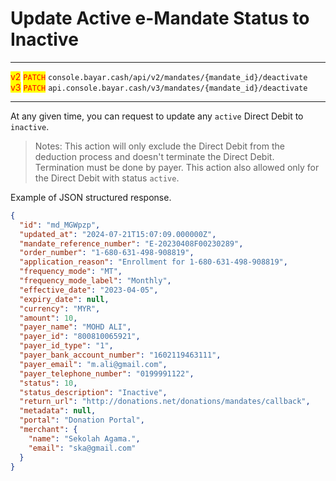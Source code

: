 # Update Active e-Mandate Status to Inactive

***

<mark style="color:red;">v2</mark> <mark style="color:red;">`PATCH`</mark>  `console.bayar.cash/api/v2/mandates/{mandate_id}/deactivate`\
<mark style="color:red;">v3</mark> <mark style="color:red;">`PATCH`</mark>  `api.console.bayar.cash/v3/mandates/{mandate_id}/deactivate`

***


At any given time, you can request to update any `active` Direct Debit to `inactive`.

> Notes: This action will only exclude the Direct Debit from the deduction process and doesn't terminate the Direct Debit. Termination must be done by payer. This action also allowed only for the Direct Debit with status `active`.


Example of JSON structured response.



```json
{
  "id": "md_MGWpzp",
  "updated_at": "2024-07-21T15:07:09.000000Z",
  "mandate_reference_number": "E-20230408F00230289",
  "order_number": "1-680-631-498-908819",
  "application_reason": "Enrollment for 1-680-631-498-908819",
  "frequency_mode": "MT",
  "frequency_mode_label": "Monthly",
  "effective_date": "2023-04-05",
  "expiry_date": null,
  "currency": "MYR",
  "amount": 10,
  "payer_name": "MOHD ALI",
  "payer_id": "800810065921",
  "payer_id_type": "1",
  "payer_bank_account_number": "1602119463111",
  "payer_email": "m.ali@gmail.com",
  "payer_telephone_number": "0199991122",
  "status": 10,
  "status_description": "Inactive",
  "return_url": "http://donations.net/donations/mandates/callback",
  "metadata": null,
  "portal": "Donation Portal",
  "merchant": {
    "name": "Sekolah Agama.",
    "email": "ska@gmail.com"
  }
}
```

